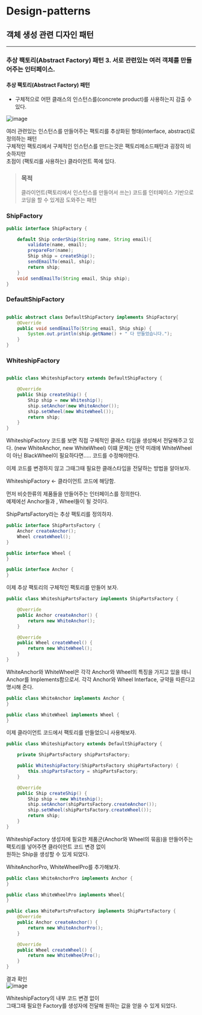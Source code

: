 # Design-patterns
## 객체 생성 관련 디자인 패턴

---
### 추상 팩토리(Abstract Factory) 패턴 3. 서로 관련있는 여러 객체를 만들어주는 인터페이스.
#### 추상 팩토리(Abstract Factory) 패턴
* 구체적으로 어떤 클래스의 인스턴스를(concrete product)를 사용하는지 감출 수 있다.

![image](https://user-images.githubusercontent.com/60100532/191276398-ec597b7b-a710-43f0-9747-feea311daa86.png)

 여러 관련있는 인스턴스를 만들어주는 팩토리를 추상화된 형태(interface, abstract)로 정의하는 패턴  
 구체적인 팩토리에서 구체적인 인스턴스를 만드는것은 팩토리메소드패턴과 굉장히 비슷하지만  
 초점이 (팩토리를 사용하는) 클라이언트 쪽에 있다. 
 
> ###  목적  
> 클라이언트(팩토리에서 인스턴스를 만들어서 쓰는) 코드를 인터페이스 기반으로 코딩을 할 수 있게끔 도와주는 패턴


### ShipFactory
```java
public interface ShipFactory {

	default Ship orderShip(String name, String email){
		validate(name, email);
		prepareFor(name);
		Ship ship = createShip();
		sendEmailTo(email, ship);
		return ship;
	}
	void sendEmailTo(String email, Ship ship);
}

```
### DefaultShipFactory
```java

public abstract class DefaultShipFactory implements ShipFactory{
    @Override
    public void sendEmailTo(String email, Ship ship) {
        System.out.println(ship.getName() + " 다 만들었습니다.");
    }
}

```
### WhiteshipFactory
```java

public class WhiteshipFactory extends DefaultShipFactory {

    @Override
    public Ship createShip() {
        Ship ship = new Whiteship();
        ship.setAnchor(new WhiteAnchor());
        ship.setWheel(new WhiteWheel());
        return ship;
    }
}
```
WhiteshipFactory 코드를 보면 직접 구체적인 클래스 타입을 생성해서 전달해주고 있다. (new WhiteAnchor, new WhiteWheel)
이떄 문제는 만약 미래에 WhiteWheel이 아닌 BlackWheel이 필요하다면..... 코드를 수정해야한다.  

이제 코드를 변경하지 않고 그때그때 필요한 클래스타입을 전달하는 방법을 알아보자.

WhiteshipFactory <- 클라이언트 코드에 해당함.

먼저 비슷한류의 제품들을 만들어주는 인터페이스를 정의한다.  
예제에선 Anchor들과 , Wheel들이 될 것이다. 

ShipPartsFactory라는 추상 팩토리를 정의하자.
```java
public interface ShipPartsFactory {
    Anchor createAnchor();
    Wheel createWheel();
}
```
```java
public interface Wheel {
}
```
```java
public interface Anchor {
}
```

이제 추상 팩토리의 구체적인 팩토리를 만들어 보자.

```java
public class WhiteshipPartsFactory implements ShipPartsFactory {

    @Override
    public Anchor createAnchor() {
        return new WhiteAnchor();
    }

    @Override
    public Wheel createWheel() {
        return new WhiteWheel();
    }
}
```
WhiteAnchor와 WhiteWheel은 각각 Anchor와 Wheel의 특징을 가지고 있을 테니   
Anchor를 Implements함으로서.
각각 Anchor와 Wheel Interface, 규약을 따른다고 명시해 준다. 
```java
public class WhiteAnchor implements Anchor {
}
```
```java
public class WhiteWheel implements Wheel {
}

```

이제 클라이언트 코드에서 팩토리를 만들었으니 사용해보자.

```java
public class WhiteshipFactory extends DefaultShipFactory {

    private ShipPartsFactory shipPartsFactory;

    public WhiteshipFactory(ShipPartsFactory shipPartsFactory) {
        this.shipPartsFactory = shipPartsFactory;
    }

    @Override
    public Ship createShip() {
        Ship ship = new Whiteship();
        ship.setAnchor(shipPartsFactory.createAnchor());
        ship.setWheel(shipPartsFactory.createWheel());
        return ship;
    }
}
```
WhiteshipFactory 생성자에 필요한 제품군(Anchor와 Wheel의 묶음)을 만들어주는 팩토리를 넣어주면 클라이언트 코드 변경 없이  
원하는 Ship을 생성할 수 있게 되었다.

WhiteAnchorPro, WhiteWheelPro를 추가해보자.
```java
public class WhiteAnchorPro implements Anchor {
}
```

```java
public class WhiteWheelPro implements Wheel{
}
```

```java
public class WhitePartsProFactory implements ShipPartsFactory {
	@Override
	public Anchor createAnchor() {
		return new WhiteAnchorPro();
	}

	@Override
	public Wheel createWheel() {
		return new WhiteWheelPro();
	}
}
```

결과 확인  
![image](https://user-images.githubusercontent.com/60100532/191292252-2bb10eb8-c559-4fd8-a39d-870848756fd1.png)

WhiteshipFactory의 내부 코드 변경 없이  
그때그때 필요한 Factory를 생성자에 전달해 원하는 값을 얻을 수 있게 되었다.